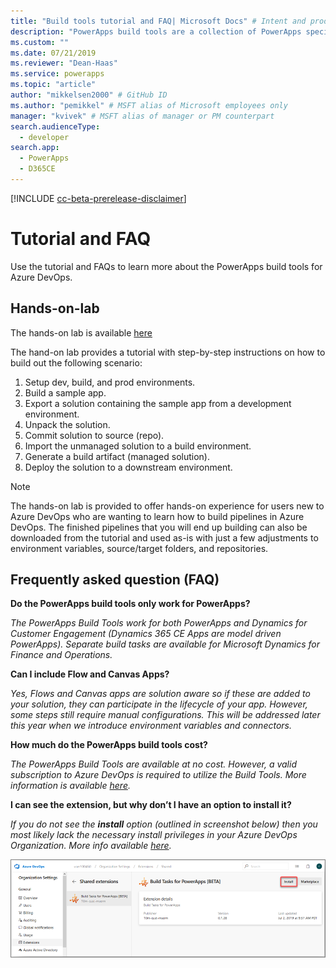```yaml
---
title: "Build tools tutorial and FAQ| Microsoft Docs" # Intent and product brand in a unique string of 43-59 chars including spaces
description: "PowerApps build tools are a collection of PowerApps specific Azure DevOps build tasks that eliminate the need to manually download  scripts to manage the development of PowerApps. This topic describes the tutorial and FAQs that you can access to learn more about these tools. " # 115-145 characters including spaces. This abstract displays in the search result.
ms.custom: ""
ms.date: 07/21/2019
ms.reviewer: "Dean-Haas"
ms.service: powerapps
ms.topic: "article"
author: "mikkelsen2000" # GitHub ID
ms.author: "pemikkel" # MSFT alias of Microsoft employees only
manager: "kvivek" # MSFT alias of manager or PM counterpart
search.audienceType: 
  - developer
search.app: 
  - PowerApps
  - D365CE
---
```


[!INCLUDE [cc-beta-prerelease-disclaimer](../../includes/cc-beta-prerelease-disclaimer.md)]

# Tutorial and FAQ

Use the tutorial and FAQs to learn more about the PowerApps build tools for Azure DevOps. 

## Hands-on-lab

The hands-on lab is available [here](https://raw.githubusercontent.com/microsoft/PowerApps-Samples/master/build-tools/PowerPlatform_DevOps_6_11.zip)

The hand-on lab provides a tutorial with step-by-step instructions on how to build out the following scenario:

1. Setup dev, build, and prod environments.
2. Build a sample app.
3. Export a solution containing the sample app from a development environment.
4. Unpack the solution.
5. Commit solution to source (repo).
6. Import the unmanaged solution to a build environment.
7. Generate a build artifact (managed solution).
8. Deploy the solution to a downstream environment.

> [!NOTE]
> The hands-on lab is provided to offer hands-on experience for users new to Azure DevOps who are wanting to learn how to build pipelines in Azure DevOps. The finished pipelines that you will end up building can also be downloaded from the tutorial and used as-is with just a few adjustments to environment variables, source/target folders, and repositories.  

## Frequently asked question (FAQ)

**Do the PowerApps build tools only work for PowerApps?**  

*The PowerApps Build Tools work for both PowerApps and Dynamics for Customer Engagement (Dynamics 365 CE Apps are model driven PowerApps). Separate build tasks are available for Microsoft Dynamics for Finance and Operations.*

**Can I include Flow and Canvas Apps?**

*Yes, Flows and Canvas apps are solution aware so if these are added to your solution, they can participate in the lifecycle of your app.  However, some steps still require manual configurations. This will be addressed later this year when we introduce environment variables and connectors.*

**How much do the PowerApps build tools cost?**

*The PowerApps Build Tools are available at no cost. However, a valid subscription to Azure DevOps is required to utilize the Build Tools. More information is available [here](https://azure.microsoft.com/en-us/pricing/details/devops/azure-devops-services/).*

**I can see the extension, but why don’t I have an option to install it?**

*If you do not see the **install** option (outlined in screenshot below) then you most likely lack the necessary install privileges in your Azure DevOps Organization. More info available [here](https://docs.microsoft.com/en-us/azure/devops/marketplace/how-to/grant-permissions?view=azure-devops).*

![Build tasks screen](media/build-tasks.png)